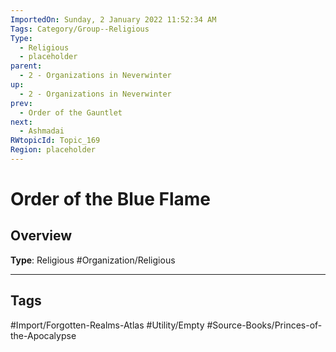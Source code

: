 ```yaml
---
ImportedOn: Sunday, 2 January 2022 11:52:34 AM
Tags: Category/Group--Religious
Type:
  - Religious
  - placeholder
parent:
  - 2 - Organizations in Neverwinter
up:
  - 2 - Organizations in Neverwinter
prev:
  - Order of the Gauntlet
next:
  - Ashmadai
RWtopicId: Topic_169
Region: placeholder
---
```

# Order of the Blue Flame
## Overview
**Type**: Religious
#Organization/Religious


---
## Tags
#Import/Forgotten-Realms-Atlas #Utility/Empty #Source-Books/Princes-of-the-Apocalypse

